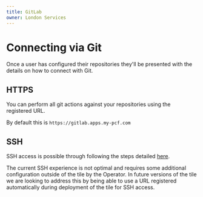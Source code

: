 ```yaml
---
title: GitLab
owner: London Services
---
```


# Connecting via Git
Once a user has configured their repositories they'll be presented with the details on how to connect with Git.

## HTTPS

You can perform all git actions against your repositories using the registered URL.

By default this is `https://gitlab.apps.my-pcf.com`

## SSH

SSH access is possible through following the steps detailed [here](./ssh.html).

The current SSH experience is not optimal and requires some additional configuration outside of the tile by the Operator. In future versions of the tile we are looking to address this by being able to use a URL registered automatically during deployment of the tile for SSH access.

